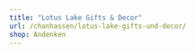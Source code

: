 ```yaml
---
title: "Lotus Lake Gifts & Decor"
url: /chanhassen/lotus-lake-gifts-und-decor/
shop: Andenken
---
```

